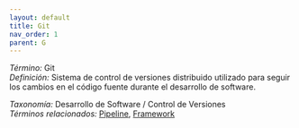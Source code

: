 ```yaml
---
layout: default
title: Git
nav_order: 1
parent: G
---
```


*Término:* Git  
*Definición:* Sistema de control de versiones distribuido utilizado para seguir los cambios en el código fuente durante el desarrollo de software.

*Taxonomía:* Desarrollo de Software / Control de Versiones  
*Términos relacionados:* [Pipeline](https://maleniski.github.io/diccionario-angl-tec-mx/docs/alfabeticamente/P/pipeline/), [Framework](https://maleniski.github.io/diccionario-angl-tec-mx/docs/alfabeticamente/F/framework/)
